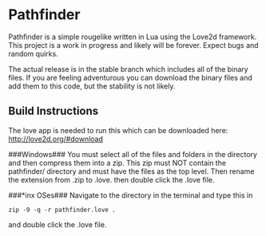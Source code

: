 Pathfinder
==========

Pathfinder is a simple rougelike written in Lua using the Love2d framework. This project is a work in progress and likely will be forever. Expect bugs and random quirks.

The actual release is in the stable branch which includes all of the binary files. If you are feeling adventurous you can download the binary files and add them to this code, but the stability is not likely.

Build Instructions
------------------
The love app is needed to run this which can be downloaded here: http://love2d.org/#download

###Windows###
You must select all of the files and folders in the directory and then compress them into a zip. This zip must NOT contain the pathfinder/ directory and must have the files as the top level. Then rename the extension from .zip to .love. then double click the .love file.

###*inx OSes###
Navigate to the directory in the terminal and type this in
```
zip -9 -q -r pathfinder.love .
```
and double click the .love file.